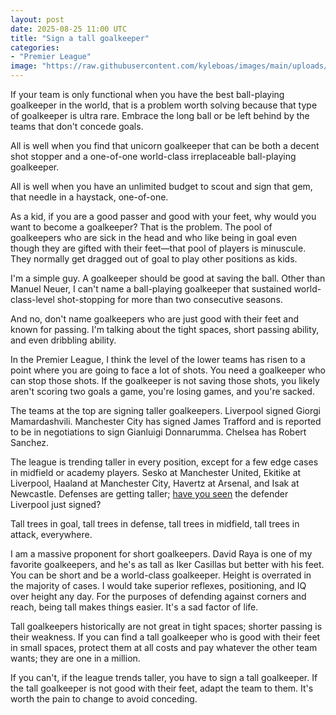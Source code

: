 ```yaml
---
layout: post
date: 2025-08-25 11:00 UTC
title: "Sign a tall goalkeeper"
categories:
- "Premier League"
image: "https://raw.githubusercontent.com/kyleboas/images/main/uploads/2025/08/24/Image-24Aug2025_19:30:06.png"
---
```


If your team is only functional when you have the best ball-playing goalkeeper in the world, that is a problem worth solving because that type of goalkeeper is ultra rare. Embrace the long ball or be left behind by the teams that don't concede goals.

<!---more--->

All is well when you find that unicorn goalkeeper that can be both a decent shot stopper and a one-of-one world-class irreplaceable ball-playing goalkeeper. 

All is well when you have an unlimited budget to scout and sign that gem, that needle in a haystack, one-of-one. 

As a kid, if you are a good passer and good with your feet, why would you want to become a goalkeeper? That is the problem. The pool of goalkeepers who are sick in the head and who like being in goal even though they are gifted with their feet—that pool of players is minuscule. They normally get dragged out of goal to play other positions as kids.

I'm a simple guy. A goalkeeper should be good at saving the ball. Other than Manuel Neuer, I can't name a ball-playing goalkeeper that sustained world-class-level shot-stopping for more than two consecutive seasons. 

And no, don't name goalkeepers who are just good with their feet and known for passing. I'm talking about the tight spaces, short passing ability, and even dribbling ability.

In the Premier League, I think the level of the lower teams has risen to a point where you are going to face a lot of shots. You need a goalkeeper who can stop those shots. If the goalkeeper is not saving those shots, you likely aren't scoring two goals a game, you're losing games, and you're sacked. 

The teams at the top are signing taller goalkeepers. Liverpool signed Giorgi Mamardashvili. Manchester City has signed James Trafford and is reported to be in negotiations to sign Gianluigi Donnarumma. Chelsea has Robert Sanchez. 

The league is trending taller in every position, except for a few edge cases in midfield or academy players. Sesko at Manchester United, Ekitike at Liverpool, Haaland at Manchester City, Havertz at Arsenal, and Isak at Newcastle. Defenses are getting taller; [have you seen](https://x.com/lfctransferroom/status/1956559770803925052?s=46&t=EwWKBMyY400eGGXYwoRkiw) the defender Liverpool just signed? 

Tall trees in goal, tall trees in defense, tall trees in midfield, tall trees in attack, everywhere.

I am a massive proponent for short goalkeepers. David Raya is one of my favorite goalkeepers, and he's as tall as Iker Casillas but better with his feet. You can be short and be a world-class goalkeeper. Height is overrated in the majority of cases. I would take superior reflexes, positioning, and IQ over height any day. For the purposes of defending against corners and reach, being tall makes things easier. It's a sad factor of life.

Tall goalkeepers historically are not great in tight spaces; shorter passing is their weakness. If you can find a tall goalkeeper who is good with their feet in small spaces, protect them at all costs and pay whatever the other team wants; they are one in a million. 

If you can't, if the league trends taller, you have to sign a tall goalkeeper. If the tall goalkeeper is not good with their feet, adapt the team to them. It's worth the pain to change to avoid conceding.
